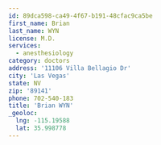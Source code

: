 ```yaml
---
id: 89dca598-ca49-4f67-b191-48cfac9ca5be
first_name: Brian
last_name: WYN
license: M.D.
services:
  - anesthesiology
category: doctors
address: '11106 Villa Bellagio Dr'
city: 'Las Vegas'
state: NV
zip: '89141'
phone: 702-540-183
title: 'Brian WYN'
_geoloc:
  lng: -115.19588
  lat: 35.998778
---
```

